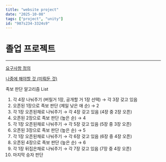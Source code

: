 ```yaml
---
title: "website project"
date: "2025-10-08"
tags: ["project", "unity"]
id: "987s234-3324s9"
---
```

# 졸업 프로젝트

---

[요구사항 정의](https://www.notion.so/1b6f27f8812e806fbd77ee4a36bd8e14?pvs=21)

[나중에 해야할 것 (미뤄둔 것)](https://www.notion.so/22ff27f8812e8015a3d8cbc632f4f0cd?pvs=21)

족보 판단 알고리즘 List<int>

1. 각 4장 나눠주기 (버릴거 1장, 공개할 거 1장 선택) → 각 3장 갖고 있음
2. 오픈된 1장으로 족보 판단 (제일 낮은 애 순) → 2
3. 각 1장 오픈된채로 나눠주기 → 각 4장 갖고 있음 (4장 중 2장 오픈)
4. 오픈된 2장으로 족보 판단 (높은 순) → 4
5. 각 1장 오픈된채로 나눠주기 → 각 5장 갖고 있음 (5장 중 3장 오픈)
6. 오픈된 3장으로 족보 판단 (높은 순) → 5
7. 각 1장 오픈된채로 나눠주기 → 각 6장 갖고 있음 (6장 중 4장 오픈)
8. 오픈된 4장으로 족보 판단 (높은 순) → 6
9. 각 1장 뒤집은채로 나눠주기 → 각 7장 갖고 있음 (7장 중 4장 오픈)
10. 마지막 승자 판단

